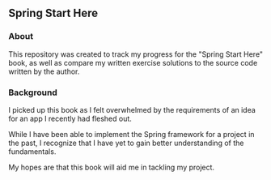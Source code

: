 ## Spring Start Here

### About

This repository was created to track my progress for the "Spring Start Here" book, as well as compare my written exercise solutions to the source code written by the author.

### Background

I picked up this book as I felt overwhelmed by the requirements of an idea for an app I recently had fleshed out.

While I have been able to implement the Spring framework for a project in the past, I recognize that I have yet to gain better understanding of the fundamentals.

My hopes are that this book will aid me in tackling my project.
